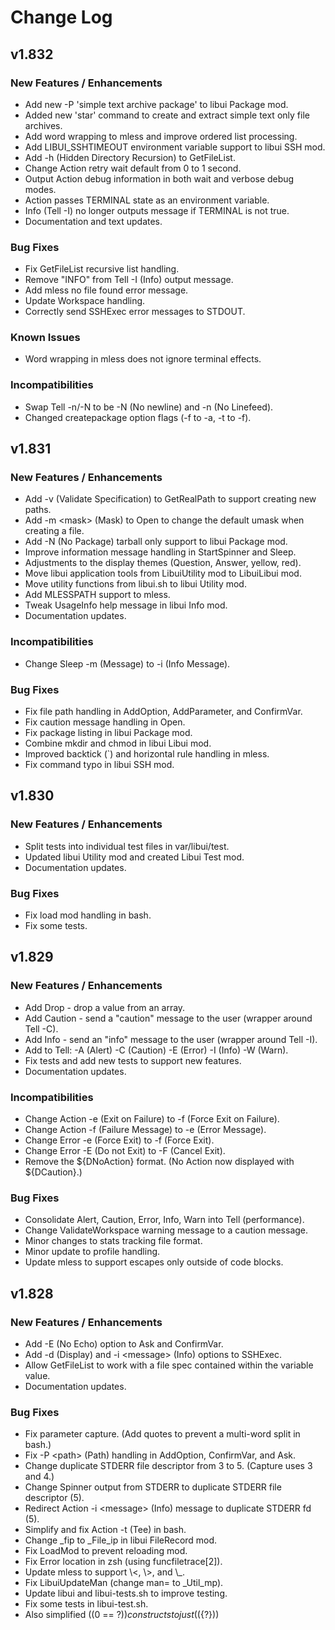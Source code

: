 # Change Log

## v1.832

### New Features / Enhancements

* Add new -P 'simple text archive package' to libui Package mod.
* Added new 'star' command to create and extract simple text only file archives.
* Add word wrapping to mless and improve ordered list processing.
* Add LIBUI_SSHTIMEOUT environment variable support to libui SSH mod.
* Add -h (Hidden Directory Recursion) to GetFileList.
* Change Action retry wait default from 0 to 1 second.
* Output Action debug information in both wait and verbose debug modes.
* Action passes TERMINAL state as an environment variable.
* Info (Tell -I) no longer outputs message if TERMINAL is not true.
* Documentation and text updates.

### Bug Fixes

* Fix GetFileList recursive list handling.
* Remove "INFO" from Tell -I (Info) output message.
* Add mless no file found error message.
* Update Workspace handling.
* Correctly send SSHExec error messages to STDOUT.

### Known Issues

* Word wrapping in mless does not ignore terminal effects.

### Incompatibilities

* Swap Tell -n/-N to be -N (No newline) and -n (No Linefeed).
* Changed createpackage option flags (-f to -a, -t to -f).

## v1.831

### New Features / Enhancements

* Add -v (Validate Specification) to GetRealPath to support creating new paths.
* Add -m \<mask\> (Mask) to Open to change the default umask when creating a file.
* Add -N (No Package) tarball only support to libui Package mod.
* Improve information message handling in StartSpinner and Sleep.
* Adjustments to the display themes (Question, Answer, yellow, red).
* Move libui application tools from LibuiUtility mod to LibuiLibui mod.
* Move utility functions from libui.sh to libui Utility mod.
* Add MLESSPATH support to mless.
* Tweak UsageInfo help message in libui Info mod.
* Documentation updates.

### Incompatibilities

* Change Sleep -m (Message) to -i (Info Message).

### Bug Fixes

* Fix file path handling in AddOption, AddParameter, and ConfirmVar.
* Fix caution message handling in Open.
* Fix package listing in libui Package mod.
* Combine mkdir and chmod in libui Libui mod.
* Improved backtick (\`) and horizontal rule handling in mless.
* Fix command typo in libui SSH mod.

## v1.830

### New Features / Enhancements

* Split tests into individual test files in var/libui/test.
* Updated libui Utility mod and created Libui Test mod.
* Documentation updates.

### Bug Fixes

* Fix load mod handling in bash.
* Fix some tests.

## v1.829

### New Features / Enhancements

* Add Drop - drop a value from an array.
* Add Caution - send a "caution" message to the user (wrapper around Tell -C).
* Add Info - send an "info" message to the user (wrapper around Tell -I).
* Add to Tell: -A (Alert) -C (Caution) -E (Error) -I (Info) -W (Warn).
* Fix tests and add new tests to support new features.
* Documentation updates.

### Incompatibilities

* Change Action -e (Exit on Failure) to -f (Force Exit on Failure).
* Change Action -f (Failure Message) to -e (Error Message).
* Change Error -e (Force Exit) to -f (Force Exit).
* Change Error -E (Do not Exit) to -F (Cancel Exit).
* Remove the ${DNoAction} format. (No Action now displayed with ${DCaution}.)

### Bug Fixes

* Consolidate Alert, Caution, Error, Info, Warn into Tell (performance).
* Change ValidateWorkspace warning message to a caution message.
* Minor changes to stats tracking file format.
* Minor update to profile handling.
* Update mless to support escapes only outside of code blocks.

## v1.828

### New Features / Enhancements

* Add -E (No Echo) option to Ask and ConfirmVar.
* Add -d (Display) and -i \<message\> (Info) options to SSHExec.
* Allow GetFileList to work with a file spec contained within the variable value.
* Documentation updates.

### Bug Fixes

* Fix parameter capture. (Add quotes to prevent a multi-word split in bash.)
* Fix -P \<path\> (Path) handling in AddOption, ConfirmVar, and Ask.
* Change duplicate STDERR file descriptor from 3 to 5. (Capture uses 3 and 4.)
* Change Spinner output from STDERR to duplicate STDERR file descriptor (5).
* Redirect Action -i \<message\> (Info) message to duplicate STDERR fd (5).
* Simplify and fix Action -t (Tee) in bash.
* Change \_fip to \_File\_ip in libui FileRecord mod.
* Fix LoadMod to prevent reloading mod.
* Fix Error location in zsh (using funcfiletrace[2]).
* Update mless to support \\\<, \\\>, and \\\_.
* Fix LibuiUpdateMan (change man= to \_Util\_mp).
* Update libui and libui-tests.sh to improve testing.
* Fix some tests in libui-test.sh.
* Also simplified ((0 == ${?})) constructs to just ((${?}))

